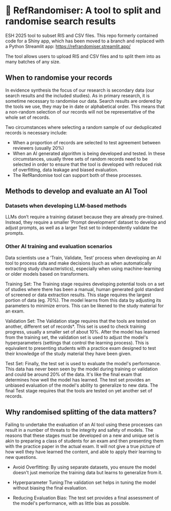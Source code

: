 # 🎲 RefRandomiser: A tool to split and randomise search results

ESH 2025 tool to subset RIS and CSV files. This repo formerly contained code for a Shiny app, which has been moved to a branch and replaced with a Python Streamlit app: https://refrandomiser.streamlit.app/ 

The tool allows users to upload RIS and CSV files and to split them into as many batches of any size. 

## When to randomise your records
In evidence synthesis the focus of our research is secondary data (our search results and the included studies). As in primary research, it is sometime necessary to randomise our data. Search results are ordered by the tools we use, they may be in date or alphabetical order. This means that a non-random selection of our records will not be representative of the whole set of records.

Two circumstances where selecting a random sample of our deduplicated records is necessary include:

- When a proportion of records are selected to test agreement between reviewers (usually 20%)
- When an AI generated algorithm is being developed and tested. In these circumstances, usually three sets of random records need to be selected in order to ensure that the tool is developed with reduced risk of overfitting, data leakage and biased evaluation.
- The RefRandomise tool can support both of these processes.

 

## Methods to develop and evaluate an AI Tool
### Datasets when developing LLM-based methods
LLMs don’t require a training dataset because they are already pre-trained. Instead, they require a smaller ‘Prompt development’ dataset to develop and adjust prompts, as well as a larger Test set to independently validate the prompts.

### Other AI training and evaluation scenarios
Data scientists use a ‘Train, Validate, Test’ process when developing an AI tool to process data and make decisions (such as when automatically extracting study characteristics), especially when using machine-learning or older models based on transformers.

Training Set: The Training stage requires developing potential tools on a set of studies where there has been a manual, human generated gold standard of screened or data extraction results. This stage requires the largest portion of data (eg. 70%). The model learns from this data by adjusting its parameters to minimize errors. This can be likened to the study material for an exam.

Validation Set: The Validation stage requires that the tools are tested on another, different set of records*. This set is used to check training progress, usually a smaller set of about 10%. After the model has learned from the training set, the validation set is used to adjust the model's hyperparameters (settings that control the learning process). This is equivalent to presenting students with a practice exam designed to test their knowledge of the study material they have been given.

Test Set: Finally, the test set is used to evaluate the model's performance. This data has never been seen by the model during training or validation and could be around 20% of the data. It's like the final exam that determines how well the model has learned. The test set provides an unbiased evaluation of the model's ability to generalize to new data. The final Test stage requires that the tools are tested on yet another set of records.

## Why randomised splitting of the data matters?
Failing to undertake the evaluation of an AI tool using these processes can result in a number of threats to the integrity and safety of models. The reasons that these stages must be developed on a new and unique set is akin to preparing a class of students for an exam and then presenting them with the practice paper in the actual exam. It will not give a true picture of how well they have learned the content, and able to apply their learning to new questions.

- Avoid Overfitting: By using separate datasets, you ensure the model doesn't just memorize the training data but learns to generalize from it.

- Hyperparameter Tuning:The validation set helps in tuning the model without biasing the final evaluation.

- Reducing Evaluation Bias: The test set provides a final assessment of the model's performance, with as little bias as possible.
